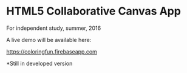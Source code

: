 # HTML5 Collaborative Canvas App

For independent study, summer, 2016

A live demo will be available here:

https://coloringfun.firebaseapp.com

*Still in developed version
